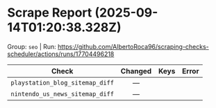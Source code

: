 # Scrape Report (2025-09-14T01:20:38.328Z)

Group: `seo`  |  Run: https://github.com/AlbertoRoca96/scraping-checks-scheduler/actions/runs/17704496218

| Check | Changed | Keys | Error |
|---|:---:|:--|:--|
| `playstation_blog_sitemap_diff` | — |  |  |
| `nintendo_us_news_sitemap_diff` | — |  |  |
